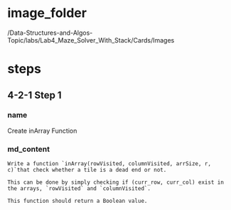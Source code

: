 # image_folder
/Data-Structures-and-Algos-Topic/labs/Lab4_Maze_Solver_With_Stack/Cards/Images

# steps

## 4-2-1 Step 1

### name
Create inArray Function

### md_content
```
Write a function `inArray(rowVisited, columnVisited, arrSize, r, c)`that check whether a tile is a dead end or not.

This can be done by simply checking if (curr_row, curr_col) exist in the arrays, `rowVisited` and `columnVisited`. 

This function should return a Boolean value.
```